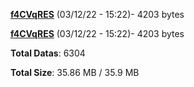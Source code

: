 [**f4CVqRES**](/data/f4CVqRES.txt) (03/12/22 - 15:22)- 4203 bytes

[**f4CVqRES**](/data/f4CVqRES.txt) (03/12/22 - 15:22)- 4203 bytes

**Total Datas**: 6304

**Total Size**: 35.86 MB / 35.9 MB
